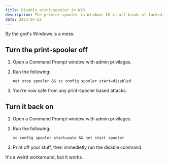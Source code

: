 ```yaml
---
title: Disable print-spooler in W10
description: The printer-spooler in Windows 10 is all kinds of fucked, and is a common entry-point for attackers into a W10 system. The best protection right now is to just turn it off until you need to print something. 
date: 2021-07-22
---
```


By the god's Windows is a mess:

## Turn the print-spooler off

1. Open a Command Prompt window with admin privilages.
1. Run the following:

    ```shell
    net stop spooler && sc config spooler start=disabled
    ```

1. You're now safe from any print-spooler based attacks.

## Turn it back on

1. Open a Command Prompt window with admin privilages.
1. Run the following:

    ```shell
    sc config spooler start=auto && net start spooler
    ```

1. Print off your stuff, then immedietly run the disable command.

It's a weird workaround, but it works.


